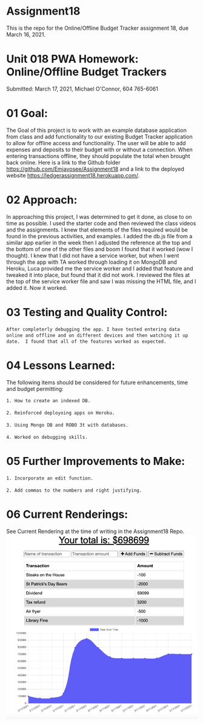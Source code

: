 # Assignment18

This is the repo for the Online/Offline Budget Tracker assignment 18, due March 16, 2021.


# Unit 018 PWA Homework: Online/Offline Budget Trackers

Submitted: March 17, 2021, Michael O'Connor, 604 765-6061

# 01 Goal: 

The Goal of this project is to work with an example database application from 
class and add functionality to our existing Budget Tracker application to 
allow for offline access and functionality.  The user will be able to add 
expenses and deposits to their budget with or without a connection. 
When entering transactions offline, they should populate the total when 
brought back online.  Here is a link to the Github folder 
https://github.com/Emjayosee/Assignment18 and a link to the deployed 
website https://ledgerassignment18.herokuapp.com/.

# 02 Approach:

In approaching this project, I was determined to get it done, as close to on time 
as possible.  I used the starter code and then reviewed the class videos and the 
assignments.  I knew that elements of the files required would be found in the 
previous activities, and examples.  I added the db.js file from a similar app 
earlier in the week then I adjusted the reference at the top and the bottom of 
one of the other files and boom I found that it worked (wow I thought).  I knew 
that I did not have a service worker, but when I went through the app with TA 
worked through loading it on MongoDB and Heroku, Luca provided me the service 
worker and I added that feature and tweaked it into place, but found that it 
did not work. I reviewed the files at the top of the service worker file and 
saw I was missing the HTML file, and I added it.  Now it worked.


# 03 Testing and Quality Control:

    After completerly debugging the app. I have tested entering data online and offline and on different devices and then watching it up date.  I found that all of the features worked as expected.


# 04 Lessons Learned:

The following items should be considered for future enhancements, time and budget permitting:

    1. How to create an indexed DB.

    2. Reinforced deployoing apps on Heroku.

    3. Using Mongo DB and ROBO 3t with databases.

    4. Worked on debugging skills.


# 05 Further Improvements to Make:

    1. Incorporate an edit function.

    2. Add commas to the numbers and right justifying.


# 06 Current Renderings:

See Current Rendering at the time of writing in the Assignment18 Repo. 
![alt text](public/icons/Current_Rendering.png) 

